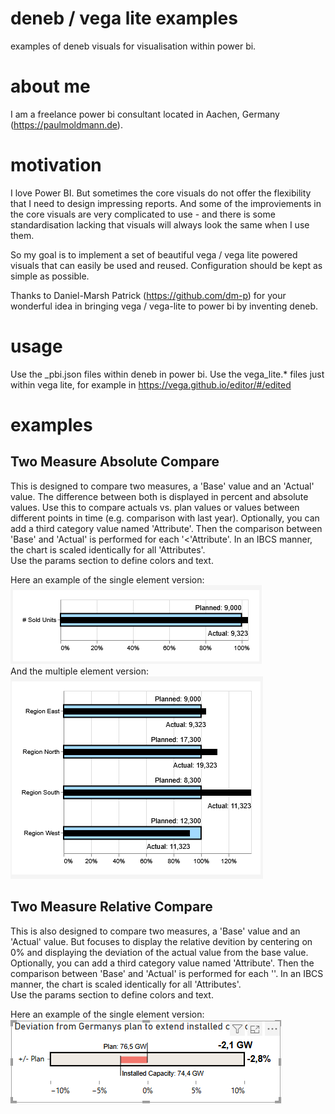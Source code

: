 # deneb / vega lite examples
examples of deneb visuals for visualisation within power bi.

# about me
I am a freelance power bi consultant located in Aachen, Germany (https://paulmoldmann.de).

# motivation
I love Power BI. But sometimes the core visuals do not offer the flexibility that I need to design impressing reports. 
And some of the improviements in the core visuals are very complicated to use - and there is some standardisation lacking that visuals will always look the same when I use them.

So my goal is to implement a set of beautiful vega / vega lite powered visuals that can easily be used and reused. Configuration should be kept as simple as possible. 

Thanks to Daniel-Marsh Patrick (https://github.com/dm-p) for your wonderful idea in bringing vega / vega-lite to power bi by inventing deneb.

# usage
Use the _pbi.json files within deneb in power bi.
Use the vega_lite.* files just within vega lite, for example in https://vega.github.io/editor/#/edited 

# examples

## Two Measure Absolute Compare
This is designed to compare two measures, a 'Base' value and an 'Actual' value. The difference between both is displayed in percent and absolute values. Use this to compare actuals vs. plan values or values between different points in time (e.g. comparison with last year). Optionally, you can add a third category value named 'Attribute'. Then the comparison between 'Base' and 'Actual' is performed for each '<'Attribute'. In an IBCS manner, the chart is scaled identically for all 'Attributes'. <br> 
Use the params section to define colors and text.

Here an example of the single element version: <br>
![Single Element Comparison](Two_Measure_Absolute_Compare/vega_lite_example1.png)
<br>And the multiple element version:<br>
![Multiple Element Comparison](Two_Measure_Absolute_Compare/vega_lite_example2.png)

## Two Measure Relative Compare
This is also designed to compare two measures, a 'Base' value and an 'Actual' value. But focuses to display the relative devition by centering on 0% and displaying the deviation of the actual value from the base value. 
Optionally, you can add a third category value named 'Attribute'. Then the comparison between 'Base' and 'Actual' is performed for each '<Attribute>'. In an IBCS manner, the chart is scaled identically for all 'Attributes'. <br>
Use the params section to define colors and text.

Here an example of the single element version: <br>
![Single Element Comparison](Two_Measure_Relative_Compare/vega_lite_example1.png)
